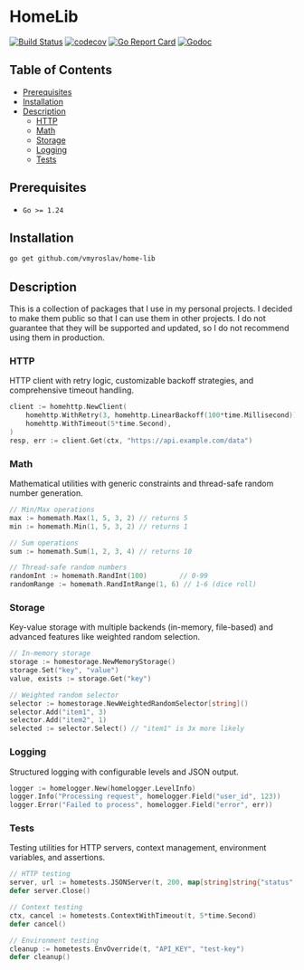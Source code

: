 # HomeLib

[![Build Status](https://github.com/vmyroslav/home-lib/actions/workflows/ci.yml/badge.svg)](https://github.com/vmyroslav/home-lib/actions/workflows/ci.yml)
[![codecov](https://codecov.io/gh/vmyroslav/home-lib/branch/main/graph/badge.svg?token=8F5APGAZT6)](https://codecov.io/gh/vmyroslav/home-lib)
[![Go Report Card](https://goreportcard.com/badge/github.com/vmyroslav/home-lib)](https://goreportcard.com/report/github.com/vmyroslav/home-lib)
[![Godoc](https://pkg.go.dev/badge/github.com/vmyroslav/home-lib?utm_source=godoc)](https://pkg.go.dev/github.com/vmyroslav/home-lib)

## Table of Contents

- [Prerequisites](#Prerequisites)
- [Installation](#Installation)
- [Description](#Description)
    - [HTTP](#HTTP)
    - [Math](#Math)
    - [Storage](#Storage)
    - [Logging](#Logging)
    - [Tests](#Tests)

## Prerequisites
- `Go >= 1.24`

## Installation
```bash
go get github.com/vmyroslav/home-lib
```

## Description
This is a collection of packages that I use in my personal projects. 
I decided to make them public so that I can use them in other projects.
I do not guarantee that they will be supported and updated, so I do not recommend using them in production.

### HTTP
HTTP client with retry logic, customizable backoff strategies, and comprehensive timeout handling.

```go
client := homehttp.NewClient(
    homehttp.WithRetry(3, homehttp.LinearBackoff(100*time.Millisecond)),
    homehttp.WithTimeout(5*time.Second),
)
resp, err := client.Get(ctx, "https://api.example.com/data")
```

### Math
Mathematical utilities with generic constraints and thread-safe random number generation.

```go
// Min/Max operations
max := homemath.Max(1, 5, 3, 2) // returns 5
min := homemath.Min(1, 5, 3, 2) // returns 1

// Sum operations
sum := homemath.Sum(1, 2, 3, 4) // returns 10

// Thread-safe random numbers
randomInt := homemath.RandInt(100)        // 0-99
randomRange := homemath.RandIntRange(1, 6) // 1-6 (dice roll)
```

### Storage
Key-value storage with multiple backends (in-memory, file-based) and advanced features like weighted random selection.

```go
// In-memory storage
storage := homestorage.NewMemoryStorage()
storage.Set("key", "value")
value, exists := storage.Get("key")

// Weighted random selector
selector := homestorage.NewWeightedRandomSelector[string]()
selector.Add("item1", 3)
selector.Add("item2", 1)
selected := selector.Select() // "item1" is 3x more likely
```

### Logging
Structured logging with configurable levels and JSON output.

```go
logger := homelogger.New(homelogger.LevelInfo)
logger.Info("Processing request", homelogger.Field("user_id", 123))
logger.Error("Failed to process", homelogger.Field("error", err))
```

### Tests
Testing utilities for HTTP servers, context management, environment variables, and assertions.

```go
// HTTP testing
server, url := hometests.JSONServer(t, 200, map[string]string{"status": "ok"})
defer server.Close()

// Context testing
ctx, cancel := hometests.ContextWithTimeout(t, 5*time.Second)
defer cancel()

// Environment testing
cleanup := hometests.EnvOverride(t, "API_KEY", "test-key")
defer cleanup()
```